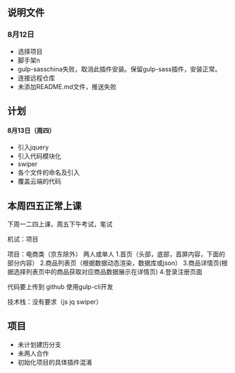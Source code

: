 ## 说明文件
### 8月12日
- 选择项目
- 脚手架n
- gulp-sasschina失败，取消此插件安装。保留gulp-sass插件，安装正常。
- 连接远程仓库
- 未添加README.md文件，推送失败
##  计划 
#### 8月13日（周四）
- 引入jquery
- 引入代码模块化
- swiper
- 各个文件的命名及引入
- 覆盖云端的代码


## 本周四五正常上课
下周一二四上课，周五下午考试，笔试

机试：项目

项目：电商类（京东除外）
两人或单人
1.首页（头部，底部，首屏内容，下面的部分内容）
2.商品列表页（根据数据动态渲染，数据库或json）
3.商品详情页(根据选择列表页中的商品获取对应商品数据展示在详情页)
4.登录注册页面

代码要上传到 github
使用gulp-cli开发

技术栈：没有要求（js  jq  swiper）

## 项目
- 未计划建历分支
- 未两人合作
- 初始化项目的具体插件混淆
